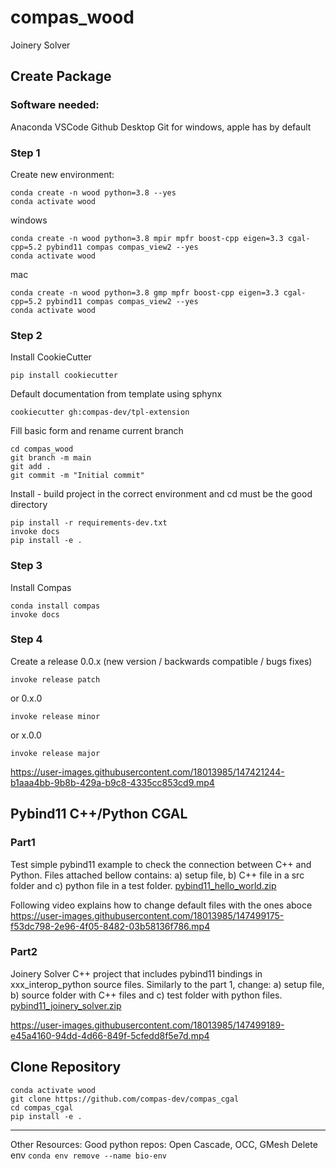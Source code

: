 # compas_wood

Joinery Solver


## Create Package

### Software needed:
Anaconda
VSCode
Github Desktop
Git for windows, apple has by default

### Step 1
Create new environment:
```
conda create -n wood python=3.8 --yes
conda activate wood
```
windows
``` 
conda create -n wood python=3.8 mpir mpfr boost-cpp eigen=3.3 cgal-cpp=5.2 pybind11 compas compas_view2 --yes 
conda activate wood
```
mac
```
conda create -n wood python=3.8 gmp mpfr boost-cpp eigen=3.3 cgal-cpp=5.2 pybind11 compas compas_view2 --yes
conda activate wood
```


### Step 2

Install CookieCutter
```
pip install cookiecutter
```
Default documentation from template using sphynx
```
cookiecutter gh:compas-dev/tpl-extension
```
Fill basic form and rename current branch
```
cd compas_wood
git branch -m main
git add .
git commit -m "Initial commit"
```
Install - build project in the correct environment and cd must be the good directory
```
pip install -r requirements-dev.txt
invoke docs
pip install -e .
```

### Step 3
Install Compas
```
conda install compas
invoke docs
```

### Step 4
Create a release 0.0.x (new version / backwards compatible / bugs fixes)

```
invoke release patch 
```
or  0.x.0
```
invoke release minor
```
or x.0.0
```
invoke release major
```






https://user-images.githubusercontent.com/18013985/147421244-b1aaa4bb-9b8b-429a-b9c8-4335cc853cd9.mp4

## Pybind11 C++/Python CGAL

### Part1

Test simple pybind11 example to check the connection between C++ and Python.
Files attached bellow contains: a) setup file, b) C++ file in a src folder and c) python file in a test folder.
[pybind11_hello_world.zip](https://github.com/petrasvestartas/compas_wood/files/7781554/pybind11_hello_world.zip)

Following video explains how to change default files with the ones aboce
https://user-images.githubusercontent.com/18013985/147499175-f53dc798-2e96-4f05-8482-03b58136f786.mp4


### Part2

Joinery Solver C++ project that includes pybind11 bindings in xxx_interop_python source files.
Similarly to the part 1, change: a) setup file, b) source folder with C++ files and c) test folder with python files.
[pybind11_joinery_solver.zip](https://github.com/petrasvestartas/compas_wood/files/7781555/pybind11_joinery_solver.zip)

https://user-images.githubusercontent.com/18013985/147499189-e45a4160-94dd-4d66-849f-5cfedd8f5e7d.mp4


## Clone Repository

```
conda activate wood
git clone https://github.com/compas-dev/compas_cgal
cd compas_cgal
pip install -e .
```

___
Other Resources:
Good python repos: Open Cascade, OCC, GMesh
Delete env ```conda env remove --name bio-env ```
